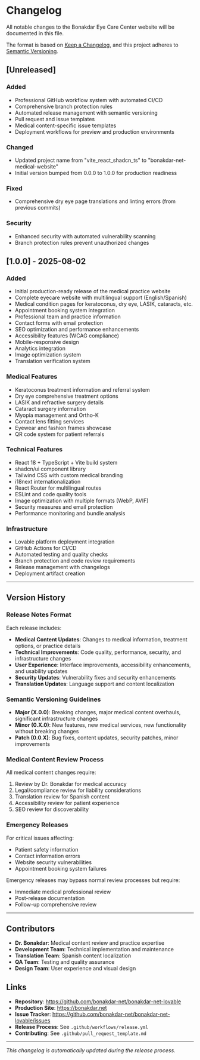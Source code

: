 # Changelog

All notable changes to the Bonakdar Eye Care Center website will be documented in this file.

The format is based on [Keep a Changelog](https://keepachangelog.com/en/1.0.0/),
and this project adheres to [Semantic Versioning](https://semver.org/spec/v2.0.0.html).

## [Unreleased]

### Added
- Professional GitHub workflow system with automated CI/CD
- Comprehensive branch protection rules
- Automated release management with semantic versioning
- Pull request and issue templates
- Medical content-specific issue templates
- Deployment workflows for preview and production environments

### Changed
- Updated project name from "vite_react_shadcn_ts" to "bonakdar-net-medical-website"
- Initial version bumped from 0.0.0 to 1.0.0 for production readiness

### Fixed
- Comprehensive dry eye page translations and linting errors (from previous commits)

### Security
- Enhanced security with automated vulnerability scanning
- Branch protection rules prevent unauthorized changes

## [1.0.0] - 2025-08-02

### Added
- Initial production-ready release of the medical practice website
- Complete eyecare website with multilingual support (English/Spanish)
- Medical condition pages for keratoconus, dry eye, LASIK, cataracts, etc.
- Appointment booking system integration
- Professional team and practice information
- Contact forms with email protection
- SEO optimization and performance enhancements
- Accessibility features (WCAG compliance)
- Mobile-responsive design
- Analytics integration
- Image optimization system
- Translation verification system

### Medical Features
- Keratoconus treatment information and referral system
- Dry eye comprehensive treatment options
- LASIK and refractive surgery details
- Cataract surgery information
- Myopia management and Ortho-K
- Contact lens fitting services
- Eyewear and fashion frames showcase
- QR code system for patient referrals

### Technical Features
- React 18 + TypeScript + Vite build system
- shadcn/ui component library
- Tailwind CSS with custom medical branding
- i18next internationalization
- React Router for multilingual routes
- ESLint and code quality tools
- Image optimization with multiple formats (WebP, AVIF)
- Security measures and email protection
- Performance monitoring and bundle analysis

### Infrastructure
- Lovable platform deployment integration
- GitHub Actions for CI/CD
- Automated testing and quality checks
- Branch protection and code review requirements
- Release management with changelogs
- Deployment artifact creation

---

## Version History

### Release Notes Format

Each release includes:
- **Medical Content Updates**: Changes to medical information, treatment options, or practice details
- **Technical Improvements**: Code quality, performance, security, and infrastructure changes
- **User Experience**: Interface improvements, accessibility enhancements, and usability updates
- **Security Updates**: Vulnerability fixes and security enhancements
- **Translation Updates**: Language support and content localization

### Semantic Versioning Guidelines

- **Major (X.0.0)**: Breaking changes, major medical content overhauls, significant infrastructure changes
- **Minor (0.X.0)**: New features, new medical services, new functionality without breaking changes
- **Patch (0.0.X)**: Bug fixes, content updates, security patches, minor improvements

### Medical Content Review Process

All medical content changes require:
1. Review by Dr. Bonakdar for medical accuracy
2. Legal/compliance review for liability considerations
3. Translation review for Spanish content
4. Accessibility review for patient experience
5. SEO review for discoverability

### Emergency Releases

For critical issues affecting:
- Patient safety information
- Contact information errors
- Website security vulnerabilities
- Appointment booking system failures

Emergency releases may bypass normal review processes but require:
- Immediate medical professional review
- Post-release documentation
- Follow-up comprehensive review

---

## Contributors

- **Dr. Bonakdar**: Medical content review and practice expertise
- **Development Team**: Technical implementation and maintenance
- **Translation Team**: Spanish content localization
- **QA Team**: Testing and quality assurance
- **Design Team**: User experience and visual design

## Links

- **Repository**: https://github.com/bonakdar-net/bonakdar-net-lovable
- **Production Site**: https://bonakdar.net
- **Issue Tracker**: https://github.com/bonakdar-net/bonakdar-net-lovable/issues
- **Release Process**: See `.github/workflows/release.yml`
- **Contributing**: See `.github/pull_request_template.md`

---

*This changelog is automatically updated during the release process.*